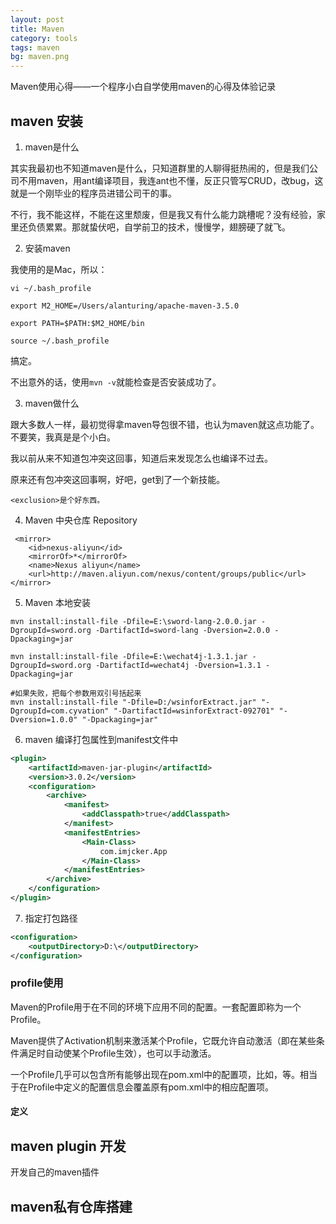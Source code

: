 ```yaml
---
layout: post
title: Maven
category: tools
tags: maven
bg: maven.png
---
```

Maven使用心得——一个程序小白自学使用maven的心得及体验记录

## maven 安装

1. maven是什么

其实我最初也不知道maven是什么，只知道群里的人聊得挺热闹的，但是我们公司不用maven，用ant编译项目，我连ant也不懂，反正只管写CRUD，改bug，这就是一个刚毕业的程序员进错公司干的事。

不行，我不能这样，不能在这里颓废，但是我又有什么能力跳槽呢？没有经验，家里还负债累累。那就蛰伏吧，自学前卫的技术，慢慢学，翅膀硬了就飞。

2. 安装maven

我使用的是Mac，所以：

```
vi ~/.bash_profile

export M2_HOME=/Users/alanturing/apache-maven-3.5.0

export PATH=$PATH:$M2_HOME/bin

source ~/.bash_profile
```

搞定。

不出意外的话，使用`mvn -v`就能检查是否安装成功了。

3. maven做什么

跟大多数人一样，最初觉得拿maven导包很不错，也认为maven就这点功能了。不要笑，我真是是个小白。

我以前从来不知道包冲突这回事，知道后来发现怎么也编译不过去。

原来还有包冲突这回事啊，好吧，get到了一个新技能。

```
<exclusion>是个好东西。
```

4. Maven 中央仓库 Repository

```
 <mirror>
    <id>nexus-aliyun</id>
    <mirrorOf>*</mirrorOf>
    <name>Nexus aliyun</name>
    <url>http://maven.aliyun.com/nexus/content/groups/public</url>
</mirror> 
```

5. Maven 本地安装

```shell
mvn install:install-file -Dfile=E:\sword-lang-2.0.0.jar -DgroupId=sword.org -DartifactId=sword-lang -Dversion=2.0.0 -Dpackaging=jar

mvn install:install-file -Dfile=E:\wechat4j-1.3.1.jar -DgroupId=sword.org -DartifactId=wechat4j -Dversion=1.3.1 -Dpackaging=jar

#如果失败，把每个参数用双引号括起来
mvn install:install-file "-Dfile=D:/wsinforExtract.jar" "-DgroupId=com.cyvation" "-DartifactId=wsinforExtract-092701" "-Dversion=1.0.0" "-Dpackaging=jar"
```

6. maven 编译打包属性到manifest文件中

```xml
<plugin>
    <artifactId>maven-jar-plugin</artifactId>
    <version>3.0.2</version>
    <configuration>
        <archive>
            <manifest>
                <addClasspath>true</addClasspath>
            </manifest>
            <manifestEntries>
                <Main-Class>
                    com.imjcker.App
                </Main-Class>
            </manifestEntries>
        </archive>
    </configuration>
</plugin>
```

7. 指定打包路径

```xml
<configuration>
    <outputDirectory>D:\</outputDirectory>
</configuration>
```



### profile使用

Maven的Profile用于在不同的环境下应用不同的配置。一套配置即称为一个Profile。

Maven提供了Activation机制来激活某个Profile，它既允许自动激活（即在某些条件满足时自动使某个Profile生效），也可以手动激活。

一个Profile几乎可以包含所有能够出现在pom.xml中的配置项，比如<artifactId>，<outputDirectory>等。相当于在Profile中定义的配置信息会覆盖原有pom.xml中的相应配置项。

#### 定义



## maven plugin 开发

开发自己的maven插件



## maven私有仓库搭建

